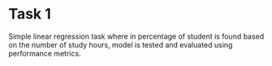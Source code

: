 # Task 1 
Simple linear regression task where in percentage of student is found based on the number of study hours, model is tested and evaluated using performance metrics.